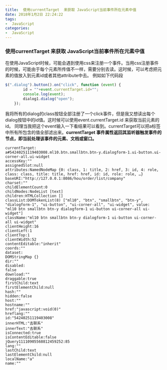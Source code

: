 ```yaml
---
title:  使用currentTarget  来获取 JavaScript当前事件所在元素中值
date: 2018年1月2日 22:24:22
tags: 
-  JavaScript
categories:
-  JavaScript
---
```


### 使用currentTarget  来获取 JavaScript当前事件所在元素中值
  在使用JavaScript时候，可能会遇到使用css来注册一个事件。当用css注册事件的时候，可能由于每个元素所传值不一样，需要分别去读。这时候，可以考虑把元素的值放入到元素id或者其他attribute中去。 例如如下代码段
```javascript
$(".dialog").button().on("click", function (event) {
        id = ""+event.currentTarget.id+"";
        console.log(event);
        dialog1.dialog("open");
    });
```
   我将所有的dialog的class按钮全部注册了一个click事件，但是我又想读出每个dialog按钮中的id值。这时候可以使用event.currentTarget.id 来获取当前元素的id。
   同理当我把这个event输入一下看结果可以看到。currentTarget可以把a标签中所有所包含的值全部滤出来。**currentTarget 事件属性返回其监听器触发事件的节点，即当前处理该事件的元素、文档或窗口。**

```
currentTarget:
a#54240251119403008.ml10.btn.smallbtn.btn-y.dialogform-1.ui-button.ui-corner-all.ui-widget
accessKey:""
assignedSlot:null
attributes:NamedNodeMap {0: class, 1: title, 2: href, 3: id, 4: role, class: class, title: title, href: href, id: id, role: role, …}
baseURI:"http://127.0.0.1:8086/hou/order/list/company"
charset:""
childElementCount:0
childNodes:NodeList [text]
children:HTMLCollection []
classList:DOMTokenList(8) ["ml10", "btn", "smallbtn", "btn-y", "dialogform-1", "ui-button", "ui-corner-all", "ui-widget", value: "ml10 btn smallbtn btn-y dialogform-1 ui-button ui-corner-all ui-widget"]
className:"ml10 btn smallbtn btn-y dialogform-1 ui-button ui-corner-all ui-widget"
clientHeight:16
clientLeft:1
clientTop:1
clientWidth:52
contentEditable:"inherit"
coords:""
dataset:
DOMStringMap {}
dir:""
disabled:
false
download:""
draggable:true
firstChild:text
firstElementChild:null
hash:""
hidden:false
host:""
hostname:""
href:"javascript:void(0)"
hreflang:""
id:"54240251119403008"
innerHTML:"去联系"
innerText:"去联系"
isConnected:true
isContentEditable:false
jQuery11110905568812459252:85
lang:""
lastChild:text
lastElementChild:null
localName:"a"
name:""
```
